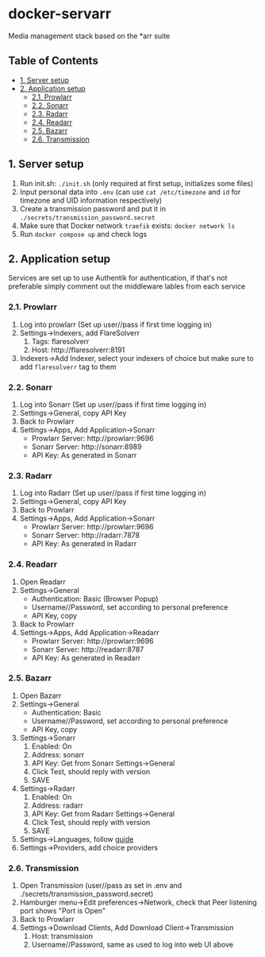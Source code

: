 # docker-servarr <!-- omit from toc -->
Media management stack based on the *arr suite

## Table of Contents <!-- omit from toc -->
- [1. Server setup](#1-server-setup)
- [2. Application setup](#2-application-setup)
  - [2.1. Prowlarr](#21-prowlarr)
  - [2.2. Sonarr](#22-sonarr)
  - [2.3. Radarr](#23-radarr)
  - [2.4. Readarr](#24-readarr)
  - [2.5. Bazarr](#25-bazarr)
  - [2.6. Transmission](#26-transmission)


## 1. Server setup
1. Run init.sh: `./init.sh` (only required at first setup, initializes some files)
1. Input personal data into `.env` (can use `cat /etc/timezone` and `id` for timezone and UID information respectively)
1. Create a transmission password and put it in `./secrets/transmission_password.secret`
1. Make sure that Docker network `traefik` exists: `docker network ls`
1. Run `docker compose up` and check logs

## 2. Application setup
Services are set up to use Authentik for authentication, if that's not preferable simply comment out the middleware lables from each service

### 2.1. Prowlarr
1. Log into prowlarr (Set up user//pass if first time logging in)
1. Settings->Indexers, add FlareSolverr
    1. Tags: flaresolverr
    1. Host: http://flaresolverr:8191
1. Indexers->Add Indexer, select your indexers of choice but make sure to add `flaresolverr` tag to them

### 2.2. Sonarr
1. Log into Sonarr (Set up user//pass if first time logging in)
1. Settings->General, copy API Key
1. Back to Prowlarr
1. Settings->Apps, Add Application->Sonarr
    - Prowlarr Server: http://prowlarr:9696
    - Sonarr Server: http://sonarr:8989
    - API Key: As generated in Sonarr

### 2.3. Radarr
1. Log into Radarr (Set up user//pass if first time logging in)
1. Settings->General, copy API Key
1. Back to Prowlarr
1. Settings->Apps, Add Application->Sonarr
    - Prowlarr Server: http://prowlarr:9696
    - Sonarr Server: http://radarr:7878
    - API Key: As generated in Radarr

### 2.4. Readarr
1. Open Readarr
1. Settings->General
    - Authentication: Basic (Browser Popup)
    - Username//Password, set according to personal preference
    - API Key, copy
1. Back to Prowlarr
1. Settings->Apps, Add Application->Readarr
    - Prowlarr Server: http://prowlarr:9696
    - Sonarr Server: http://readarr:8787
    - API Key: As generated in Readarr

### 2.5. Bazarr
1. Open Bazarr
1. Settings->General
    - Authentication: Basic
    - Username//Password, set according to personal preference
    - API Key, copy
1. Settings->Sonarr
    1. Enabled: On
    1. Address: sonarr
    1. API Key: Get from Sonarr Settings->General
    1. Click Test, should reply with version
    1. SAVE
1. Settings->Radarr
    1. Enabled: On
    1. Address: radarr
    1. API Key: Get from Radarr Settings->General
    1. Click Test, should reply with version
    1. SAVE
1. Settings->Languages, follow [guide](https://trash-guides.info/Bazarr/Setup-Guide/#languages)
1. Settings->Providers, add choice providers

### 2.6. Transmission
1. Open Transmission (user//pass as set in .env and ./secrets/transmission_password.secret)
1. Hamburger menu->Edit preferences->Network, check that Peer listening port shows "Port is Open"
1. Back to Prowlarr
1. Settings->Download Clients, Add Download Client->Transmission
    1. Host: transmission
    1. Username//Password, same as used to log into web UI above
